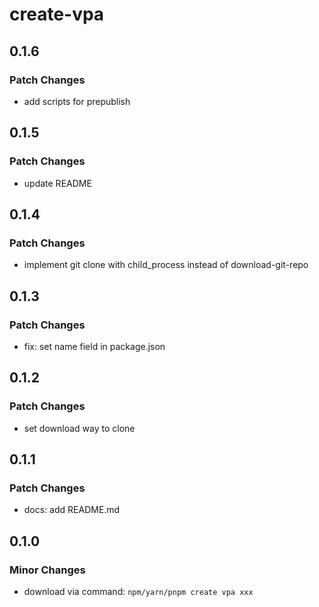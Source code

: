 # create-vpa

## 0.1.6

### Patch Changes

- add scripts for prepublish

## 0.1.5

### Patch Changes

- update README

## 0.1.4

### Patch Changes

- implement git clone with child_process instead of download-git-repo

## 0.1.3

### Patch Changes

- fix: set name field in package.json

## 0.1.2

### Patch Changes

- set download way to clone

## 0.1.1

### Patch Changes

- docs: add README.md

## 0.1.0

### Minor Changes

- download via command: `npm/yarn/pnpm create vpa xxx`
